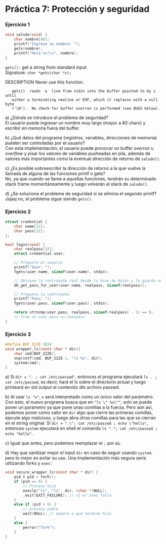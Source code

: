 # Práctica 7: Protección y seguridad

### Ejercicio 1

```c
void saludo(void) {
    char nombre[80];
    printf("Ingrese su nombre: ");
    gets(nombre);
    printf("Hola %s!\n", nombre);
}
```

`gets():` get a string from standard input.  
Signature: `char *gets(char *s);`

DESCRIPTION
       Never use this function.

       gets()  reads  a  line from stdin into the buffer pointed to by s until
       either a terminating newline or EOF, which it replaces with a null byte
       ('\0').  No check for buffer overrun is performed (see BUGS below).
       
a) ¿Dónde se introduce el problema de seguridad?   
El usuario puede ingresar un nombre muy largo (mayor a 80 chars) y escribir en memoria fuera del buffer.

b) ¿Qué datos del programa (registros, variables, direcciones de memoria) pueden ser controladas por el usuario?  
Con esta implementación, el usuario puede provocar un buffer _overrun_ u _overflow_ y pisar los valores de variables pusheadas en pila, además de valores más importantes como la eventual dirección de retorno de `saludo()`.

c) ¿Es posible sobreescribir la dirección de retorno a la que vuelve la llamada de alguna de las funciones printf o gets?  
No, ya que cuando se llame a aquellas funciones, tendrán su determinado stack frame momentáneamente y luego volverán al stack de `saludo()`.

d) ¿Se soluciona el problema de seguridad si se elimina el segundo printf?  
Jsjasj no, el problema sigue siendo `gets()`.


### Ejercicio 2

```c
struct credential {
    char name[32];
    char pass[32];
};

bool login(void) {
    char realpass[32];
    struct credential user;

    // Pregunta el usuario
    printf("User: ");
    fgets(user.name, sizeof(user.name), stdin);

    // Obtiene la contraseña real desde la base de datos y lo guarda en realpass
    db_get_pass_for_user(user.name, realpass, sizeof(realpass));

    // Pregunta la contraseña
    printf("Pass: ");
    fgets(user.pass, sizeof(user.pass), stdin);

    return strncmp(user.pass, realpass, sizeof(realpass) - 1) == 0;
    // True si user.pass == realpass
}
```



### Ejercicio 3

```c
#define BUF_SIZE 1024
void wrapper_ls(const char * dir){
    char cmd[BUF_SIZE];
    snprintf(cmd, BUF_SIZE-1, "ls %s", dir);
    system(cmd);
}
```

a) Si `dir = ". ; cat /etc/passwd"`, entonces el programa ejecutará `ls . ; cat /etc/passwd`, es decir, hará el ls sobre el directorio actual y luego printeará en std output el contenido dle archivo passwd.  

b) Al usar `ls "x"`, `x` será interpretado como un único valor del parámetro. Con esto, el nuevo programa busca que en `"ls \" %s\""`, solo se pueda poner un parámetro ya que pone unas comillas a la fuerza. Pero aún así, podemos poner como valor en `dir` algo que cierre las primeras comillas, ejecute algo malicioso, y luego abra otras comillas para las que se cierran en el string original. Si `dir = ".\"; cat /etc/passwd ; echo \"hello"`, entonces `system` ejecutará en shell el comando `ls "."; cat /etc/passwd ; echo "hello"`.  

c) Igual que antes, pero podemos reemplazar el `;` por `&&`.  

d) Hay que sanitizar mejor el input `dir` en caso de seguir usando `system`. pero lo mejor es evitar su uso. Una implementación más segura sería utilizando forks y `exec`:

```c
void secure_wrapper_ls(const char * dir) {
    pid_t pid = fork();
    if (pid == 0) {
        // Proceso hijo
        execlp("ls", "ls", dir, (char *)NULL);
        _exit(EXIT_FAILURE); // si el exec falla
    }
    else if (pid > 0) {
        // proceso padre
        wait(NULL); // espero a que termine hijo
    }
    else {
        perror("fork");
    }
}
```
